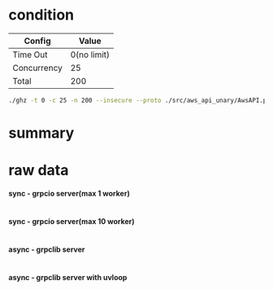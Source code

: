 # condition
| Config      | Value       |
|-------------|-------------|
| Time Out    | 0(no limit) |
| Concurrency | 25          |
| Total       | 200         |
```bash
./ghz -t 0 -c 25 -n 200 --insecure --proto ./src/aws_api_unary/AwsAPI.proto --call AwsAPI.S3.GetObjects -d '{"bucket":"storybook.spaceone.dev"}' 0.0.0.0:50051
```

# summary


# raw data

#### sync - grpcio server(max 1 worker)
```bash

```
#### sync - grpcio server(max 10 worker)
```bash

```
#### async - grpclib server
```bash


```
#### async - grpclib server with uvloop 
```bash

```